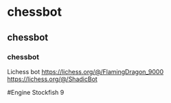 # chessbot 
## chessbot
### chessbot
Lichess bot 
https://lichess.org/@/FlamingDragon_9000 
https://lichess.org/@/ShadicBot

#Engine
Stockfish 9 

